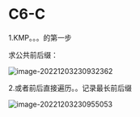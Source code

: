 # C6-C

1.KMP。。。的第一步

求公共前后缀：

![image-20221203230932362](C:\Users\Lenovo\AppData\Roaming\Typora\typora-user-images\image-20221203230932362.png)

2.或者前后直接遍历。。记录最长前后缀

![image-20221203230955053](C:\Users\Lenovo\AppData\Roaming\Typora\typora-user-images\image-20221203230955053.png)